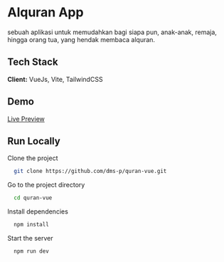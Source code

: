 
# Alquran App

sebuah aplikasi untuk memudahkan bagi siapa pun, anak-anak, remaja, hingga orang tua, yang hendak membaca alquran. 


## Tech Stack

**Client:** VueJs, Vite, TailwindCSS

## Demo

[Live Preview](https://ngaos.vercel.app/)


## Run Locally

Clone the project

```bash
  git clone https://github.com/dms-p/quran-vue.git
```

Go to the project directory

```bash
  cd quran-vue
```

Install dependencies

```bash
  npm install
```

Start the server

```bash
  npm run dev
```

